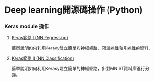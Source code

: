 # Deep learning開源碼操作 (Python) 

### Keras module 操作
1. [Keras範例 I (NN Regression)](https://github.com/TommyHuang821/Note/blob/master/Keras/Keras%E7%AF%84%E4%BE%8B%20I.md)

    簡單說明如何利用Kerasy建立簡單的神經網路，預測線性和非線性的資料。



2. [Keras範例 II (NN Classification)](https://github.com/TommyHuang821/Note/blob/master/Keras/Keras%E7%AF%84%E4%BE%8B%20II%20(%E5%88%86%E9%A1%9E).md)

    簡單說明如何利用Kerasy建立簡單的神經網路，針對MNIST資料庫進行分類。





